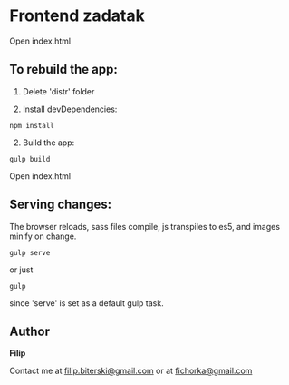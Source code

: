 # Frontend zadatak

Open index.html

## To rebuild the app:

1. Delete 'distr' folder

2. Install devDependencies:

```
npm install
```

2. Build the app:
```
gulp build
```
Open index.html


## Serving changes:

The browser reloads, sass files compile, js transpiles to es5, and images minify on change.

```
gulp serve
```
or just
```
gulp
```
since 'serve' is set as a default gulp task.

## Author

 **Filip**
 
 Contact me at filip.biterski@gmail.com or at fichorka@gmail.com
